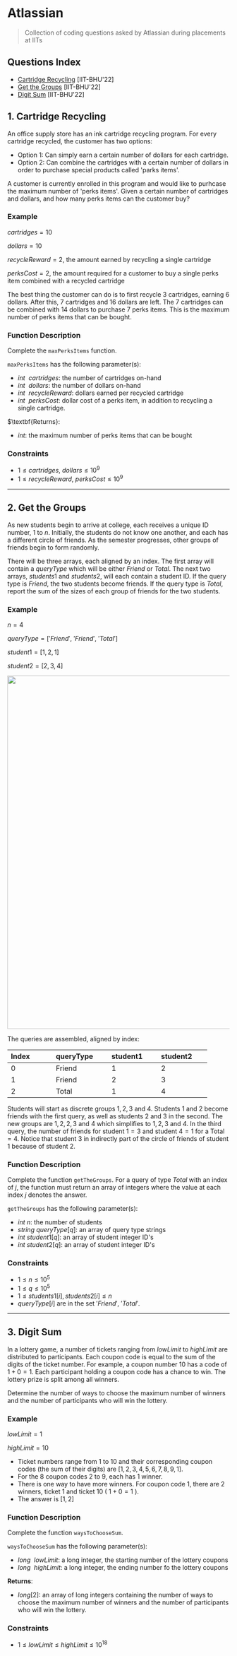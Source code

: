 # Atlassian
> Collection of coding questions asked by Atlassian during placements at IITs

## Questions Index

* [Cartridge Recycling](#1-cartridge-recycling) [IIT-BHU'22]
* [Get the Groups](#2-get-the-groups) [IIT-BHU'22]
* [Digit Sum](#3-digit-sum) [IIT-BHU'22]

## 1. Cartridge Recycling

An office supply store has an ink cartridge recycling program. For every cartridge recycled, the customer has two options:

* Option $1$: Can simply earn a certain number of dollars for each cartridge.
* Option $2$: Can combine the cartridges with a certain number of dollars in order to purchase special products called 'parks items'.

A customer is currently enrolled in this program and would like to purhcase the maximum number of 'perks items'. Given a certain number of cartridges and dollars, and how many perks items can the customer buy?

### Example

$cartridges = 10$

$dollars = 10$

$recycleReward = 2$, the amount earned by recycling a single cartridge

$perksCost = 2$, the amount required for a customer to buy a single perks item combined with a recycled cartridge

The best thing the customer can do is to first recycle $3$ cartridges, earning $6$ dollars. After this, $7$ cartridges and $16$ dollars are left. The $7$ cartridges can be combined with $14$ dollars to purchase $7$ perks items. This is the maximum number of perks items that can be bought.

### Function Description

Complete the `maxPerksItems` function.

`maxPerksItems` has the following parameter(s):

* $int \ \ cartridges$: the number of cartridges on-hand
* $int \ \ dollars$: the number of dollars on-hand
* $int \ \ recycleReward$: dollars earned per recycled cartridge
* $int \ \ perksCost$: dollar cost of a perks item, in addition to recycling a single cartridge.

$\textbf{Returns}:
* $int$: the maximum number of perks items that can be bought

### Constraints

* $1 \leq cartridges, \ dollars \leq 10^9$
* $1 \leq recycleReward, \ perksCost \leq 10^9$


---

## 2. Get the Groups

As new students begin to arrive at college, each receives a unique ID number, $1$ to $n$. Initially, the students do not know one another, and each has a different circle of friends. As the semester progresses, other groups of friends begin to form randomly.

There will be three arrays, each aligned by an index. The first array will contain a $queryType$ which will be either $Friend$ or $Total$. The next two arrays, $students1$ and $students2$, will each contain a student ID. If the query type is $Friend$, the two students become friends. If the query type is $Total$, report the sum of the sizes of each group of friends for the two students.

### Example

$n = 4$

$queryType = ['Friend', \ 'Friend', \ 'Total']$

$student1 = [1, 2, 1]$

$student2 = [2, 3, 4]$

<img src="https://github.com/mrsac7/placement-resources/blob/main/Atlassian/fig.png" width="800">

The queries are assembled, aligned by index:

| Index &nbsp; &nbsp; &nbsp; &nbsp; &nbsp; | queryType &nbsp; &nbsp; &nbsp; | student1 &nbsp; &nbsp; &nbsp; | student2 &nbsp; &nbsp; &nbsp; |
| -------- | -------- | -------- | -------- |
| 0        | Friend   | 1        | 2        |
| 1        | Friend   | 2        | 3        |
| 2        | Total    | 1        | 4        |

Students will start as discrete groups ${1}, {2}, {3}$ and ${4}$. Students $1$ and $2$ become friends with the first query, as well as students $2$ and $3$ in the second. The new groups are ${1, 2}, {2, 3}$ and ${4}$ which simplifies to ${1, 2, 3}$ and ${4}$. In the third query, the number of friends for student $1 = 3$ and student $4 = 1$ for a Total $= 4$. Notice that student $3$ in indirectly part of the circle of friends of student $1$ because of student $2$.

### Function Description

Complete the function `getTheGroups`. For a query of type $Total$ with an index of $j$, the function must return an array of integers where the value at each index $j$ denotes the answer.

`getTheGroups` has the following parameter(s):

* $int \ n$: the number of students
* $string \ queryType[q]$: an array of query type strings
* $int \ student1[q]$: an array of student integer ID's
* $int \ student2[q]$: an array of student integer ID's

### Constraints

* $1 \leq n \leq 10^5$
* $1 \leq q \leq 10^5$
* $1 \leq students1[i], students2[i] \leq n$
* $queryType[i]$ are in the set ${'Friend', \ 'Total'}$.

---

## 3. Digit Sum

In a lottery game, a number of tickets ranging from $lowLimit$ to $highLimit$ are distributed to participants. Each coupon code is equal to the sum of the digits of the ticket number. For example, a coupon number $10$ has a code of $1 + 0 = 1$. Each participant holding a coupon code has a chance to win. The lottery prize is split among all winners.

Determine the number of ways to choose the maximum number of winners and the number of participants who will win the lottery.

### Example

$lowLimit = 1$

$highLimit = 10$

* Ticket numbers range from $1$ to $10$ and their corresponding coupon codes (the sum of their digits) are $[1, 2, 3, 4, 5, 6, 7, 8, 9, 1]$.
* For the $8$ coupon codes $2$ to $9$, each has $1$ winner.
* There is one way to have more winners. For coupon code $1$, there are $2$ winners, ticket $1$ and ticket $10$ ( $1 + 0 = 1$ ).
* The answer is $[1, 2]$

### Function Description

Complete the function `waysToChooseSum`.

`waysToChooseSum` has the following parameter(s):
* $long \ \ lowLimit$: a long integer, the starting number of the lottery coupons
* $long \ \ highLimit$: a long integer, the ending number fo the lottery coupons

$\textbf{Returns}$:
* $long[2]$: an array of long integers containing the number of ways to choose the maximum number of winners and the number of participants who will win the lottery.

### Constraints

* $1 \leq lowLimit \leq highLimit \leq 10^{18}$



